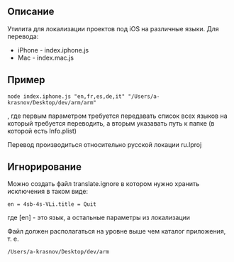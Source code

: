 ## Описание

Утилита для локализации проектов под iOS на различные языки. Для перевода:
* iPhone - index.iphone.js
* Mac - index.mac.js

## Пример

```
node index.iphone.js "en,fr,es,de,it" "/Users/a-krasnov/Desktop/dev/arm/arm"
```
, где первым параметром требуется передавать список всех языков на который требуется переводить, а вторым указавать путь к папке (в которой есть Info.plist)

Перевод производиться относительно русской локации ru.lproj

## Игнорирование
Можно создать файл translate.ignore в котором нужно хранить исключения в таком виде:

```
en = 4sb-4s-VLi.title = Quit
```

где [en] - это язык, а остальные параметры из локализации

Файл должен располагаться на уровне выше чем каталог приложения, т. е.

```
/Users/a-krasnov/Desktop/dev/arm
```